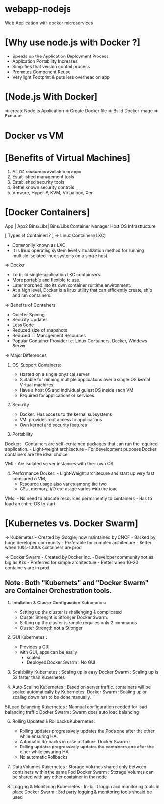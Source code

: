 # webapp-nodejs
Web Application with docker microservices

# [Why use node.js with Docker ?]
* Speeds up the Application Deployment Process
* Application Portability Increases
* Simplifies that version control process
* Promotes Component Reuse
* Very light Footprint & puts less overhead on app

# [Node.js With Docker]
=> create Node.js Application
=> Create Docker file
=> Build Docker Image
=> Execute

# Docker vs VM
# [Benefits of Virtual Machines]
1) All OS resources available to apps
2) Established management tools
3) Established security tools
4) Better known security controls
5) Vmware, Hyper-V, KVM, Virtualbox, Xen

# [Docker Containers]

App      | App2
Bins/Libs| Bins/Libs
Container Manager
Host OS
Infrastructure

[ Types of Containers? ]
=> Linux Containers(LXC)
* Commonlly known as LXC
* It is linux operating system level virtualization method for running multiple isolated linux systems on a single host.

=> Docker
* To build single-application LXC containsers.
* More portable and flexible to use.
* Later morphed into its own container runtime environment.
* At a high level, Docker is a linux utility that can efficiently create, ship and run containers.

=> Benefits of Containers
* Quicker Spining
* Security Updates
* Less Code
* Reduced size of snapshots
* Reduced IT Management Resources
* Popular Container Provider i.e. Linux Containers, Docker, Windows Server

=> Major Differences
1) OS-Support
Containers:
	- Hosted on a single physical server
	- Suitable for running multiple applications over a single OS kernal
Virtual machines:
	- Have a host OS and individual guiest OS inside each VM
	- Required for applications or services.

2) Security
	- Docker: Has access to the kernal subsystems
	- VM: provides root access to applications
	- Own kernel and security features

3) Portability

Docker:
	- Containers are self-contained packages that can run the required application.
	- Light-weight architecture
	- For development puposes Docker containers are the ideal choice

VM:	- Are isolated server instances with their own OS

4) Performance
Docker: - Light-Weight architecure and start up very fast compared o VM,
	- Resource usage also varies among the two
	- CPU, memory, I/O etc usage varies with the load

VMs:	- No need to allocate resources permanently to containers
	- Has to load an entire OS to start

# [Kubernetes vs. Docker Swarm]
=> Kubernetes
	- Created by Google; now maintained by CNCF
	- Backed by huge developer community
	- Preferable for complex architecure
	- Better when 100s-1000s containers are prod

=> Docker Swarm
	- Created by Docker inc.
	- Developer community not as big as K8s
	- Preferred for simple architecture
	- Better when 10-20 containers are in prod
## Note : Both "Kubernets" and "Docker Swarm" are Container Orchestration tools.

1) Intallation & Cluster Configuration
Kubernetes:
	- Setting up the cluster is challenging & complicated
	- Cluster Strenght is Stronger
Docker Swarm:
	- Setting up the cluster is simple requires only 2 commands
	- Cluster Strength not a Stronger

2) GUI
Kubernetes :
	- Provides a GUI
	- with GUI, apps can be easily
		* scaled
		* Deployed
Docker Swarm : No GUI

3) Scalability 
Kubernetes : Scaling up is easy
Docker Swarm : Scaling up is 5x faster than Kubernetes

4) Auto-Scaling
Kubernetes : Based on server traffic, containers will be scaled automatically by Kubernetes.
Docker Swarm : Scaling up or scaling down has to be done manually.

5)Load Balancing
Kubernetes : Mannual configuration needed for load balancing traffic
Docker Swarm : Swarm does auto load balancing

6) Rolling Updates & Rollbacks
Kubernetes :
	- Rolling updates progressively updates the Pods one after the other while ensuring HA.
	- Automatic Rollbacks in case of failure.
Docker Swarm :
	- Rolling updates progressively updates the containers one after the other while ensuring HA
	- No automatic Rollbacks

7) Data Volumes
Kubernetes : Storage Volumes shared only between containers within the same Pod
Docker Swarm :	Storage Volumes can be shared with any other container in the node

8) Logging & Monitoring
Kubernetes : In-built loggin and monitoring tools in place
Docker Swarm : 3rd party logging & monitoring tools should be used


